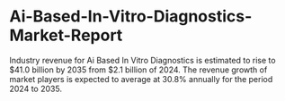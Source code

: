 # Ai-Based-In-Vitro-Diagnostics-Market-Report
Industry revenue for Ai Based In Vitro Diagnostics is estimated to rise to $41.0 billion by 2035 from $2.1 billion of 2024. The revenue growth of market players is expected to average at 30.8% annually for the period 2024 to 2035.
